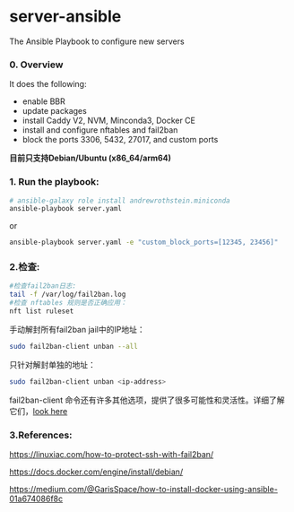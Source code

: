 # server-ansible
The Ansible Playbook to configure new servers

### 0. Overview

It does the following:

* enable BBR
* update packages
* install Caddy V2, NVM, Minconda3, Docker CE
* install and configure nftables and fail2ban
* block the ports 3306, 5432, 27017, and custom ports

**目前只支持Debian/Ubuntu (x86_64/arm64)**

### 1. Run the playbook:

```bash
# ansible-galaxy role install andrewrothstein.miniconda
ansible-playbook server.yaml
```

or

```bash
ansible-playbook server.yaml -e "custom_block_ports=[12345, 23456]"
```


### 2.检查:

```bash
#检查fail2ban日志:
tail -f /var/log/fail2ban.log
#检查 nftables 规则是否正确应用：
nft list ruleset
```

手动解封所有fail2ban jail中的IP地址：

```bash
sudo fail2ban-client unban --all
```

只针对解封单独的地址：
```bash
sudo fail2ban-client unban <ip-address>
```

fail2ban-client 命令还有许多其他选项，提供了很多可能性和灵活性。详细了解它们，[look here](https://manpages.debian.org/testing/fail2ban/fail2ban-client.1.en.html)

### 3.References:

https://linuxiac.com/how-to-protect-ssh-with-fail2ban/

https://docs.docker.com/engine/install/debian/

https://medium.com/@GarisSpace/how-to-install-docker-using-ansible-01a674086f8c